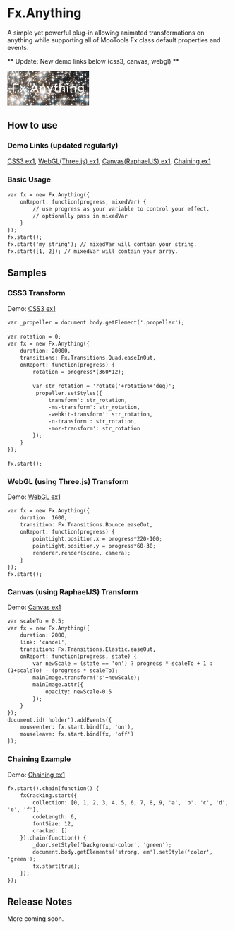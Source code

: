 Fx.Anything
===========

A simple yet powerful plug-in allowing animated transformations on anything while supporting all of MooTools Fx class default properties and events.

** Update: New demo links below (css3, canvas, webgl) **

![Fx.Anything](http://github.com/davidck/Fx.Anything/raw/master/logo.png)

How to use
----------
### Demo Links (updated regularly)
[CSS3 ex1](http://jsfiddle.net/davidck/ZrPGd/), [WebGL(Three.js) ex1](http://jsfiddle.net/davidck/jUSEU/), [Canvas(RaphaelJS) ex1](http://jsfiddle.net/davidck/rGkwr/), [Chaining ex1](http://jsfiddle.net/davidck/DhPnK/)

### Basic Usage
	var fx = new Fx.Anything({
		onReport: function(progress, mixedVar) {
			// use progress as your variable to control your effect.
			// optionally pass in mixedVar 
		}
	});
	fx.start();
	fx.start('my string'); // mixedVar will contain your string.
	fx.start([1, 2]); // mixedVar will contain your array.

Samples
-------

### CSS3 Transform
Demo: [CSS3 ex1](http://jsfiddle.net/davidck/ZrPGd/)

	var _propeller = document.body.getElement('.propeller');
	
	var rotation = 0;
	var fx = new Fx.Anything({
		duration: 20000,
		transitions: Fx.Transitions.Quad.easeInOut,
		onReport: function(progress) {
			rotation = progress*(360*12);
        
			var str_rotation = 'rotate('+rotation+'deg)';
			_propeller.setStyles({
				'transform': str_rotation,
				'-ms-transform': str_rotation,
				'-webkit-transform': str_rotation,
				'-o-transform': str_rotation,
				'-moz-transform': str_rotation
			});
		}        
	});
	
	fx.start();

### WebGL (using Three.js) Transform	
Demo: [WebGL ex1](http://jsfiddle.net/davidck/jUSEU/)

	var fx = new Fx.Anything({
		duration: 1600,
		transition: Fx.Transitions.Bounce.easeOut,
		onReport: function(progress) {
			pointLight.position.x = progress*220-100;
			pointLight.position.y = progress*60-30;
			renderer.render(scene, camera);
		}        
	});
	fx.start();
	
### Canvas (using RaphaelJS) Transform	
Demo: [Canvas ex1](http://jsfiddle.net/davidck/rGkwr/)

	var scaleTo = 0.5;
	var fx = new Fx.Anything({
		duration: 2000,
		link: 'cancel',
		transition: Fx.Transitions.Elastic.easeOut,
		onReport: function(progress, state) {
			var newScale = (state == 'on') ? progress * scaleTo + 1 : (1+scaleTo) - (progress * scaleTo);
			mainImage.transform('s'+newScale);
			mainImage.attr({
				opacity: newScale-0.5
			});
		}   
	});
	document.id('holder').addEvents({
		mouseenter: fx.start.bind(fx, 'on'),
		mouseleave: fx.start.bind(fx, 'off')
	});
	
### Chaining Example
Demo: [Chaining ex1](http://jsfiddle.net/davidck/DhPnK/)

	fx.start().chain(function() {
		fxCracking.start({
			collection: [0, 1, 2, 3, 4, 5, 6, 7, 8, 9, 'a', 'b', 'c', 'd', 'e', 'f'],
			codeLength: 6,
			fontSize: 12,
			cracked: []
		}).chain(function() {
			_door.setStyle('background-color', 'green');
			document.body.getElements('strong, em').setStyle('color', 'green');
			fx.start(true);
		});
	});

Release Notes
-------------
More coming soon.